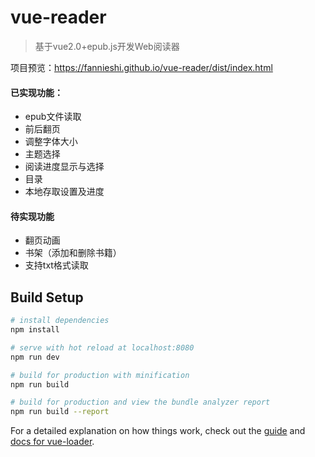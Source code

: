 # vue-reader
> 基于vue2.0+epub.js开发Web阅读器

项目预览：https://fannieshi.github.io/vue-reader/dist/index.html

#### 已实现功能：
* epub文件读取
* 前后翻页
* 调整字体大小
* 主题选择
* 阅读进度显示与选择
* 目录
* 本地存取设置及进度

#### 待实现功能
* 翻页动画
* 书架（添加和删除书籍）
* 支持txt格式读取

## Build Setup

``` bash
# install dependencies
npm install

# serve with hot reload at localhost:8080
npm run dev

# build for production with minification
npm run build

# build for production and view the bundle analyzer report
npm run build --report
```

For a detailed explanation on how things work, check out the [guide](http://vuejs-templates.github.io/webpack/) and [docs for vue-loader](http://vuejs.github.io/vue-loader).
